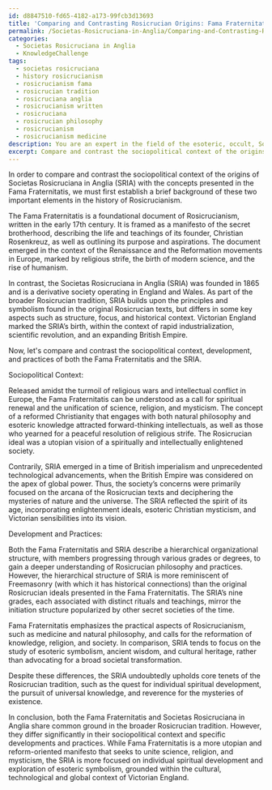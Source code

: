 ```yaml
---
id: d8847510-fd65-4182-a173-99fcb3d13693
title: 'Comparing and Contrasting Rosicrucian Origins: Fama Fraternitatis vs SRIA.'
permalink: /Societas-Rosicruciana-in-Anglia/Comparing-and-Contrasting-Rosicrucian-Origins-Fama-Fraternitatis-vs-SRIA/
categories:
  - Societas Rosicruciana in Anglia
  - KnowledgeChallenge
tags:
  - societas rosicruciana
  - history rosicrucianism
  - rosicrucianism fama
  - rosicrucian tradition
  - rosicruciana anglia
  - rosicrucianism written
  - rosicruciana
  - rosicrucian philosophy
  - rosicrucianism
  - rosicrucianism medicine
description: You are an expert in the field of the esoteric, occult, Societas Rosicruciana in Anglia and Education. You are a writer of tests, challenges, books and deep knowledge on Societas Rosicruciana in Anglia for initiates and students to gain deep insights and understanding from. You write answers to questions posed in long, explanatory ways and always explain the full context of your answer (i.e., related concepts, formulas, examples, or history), as well as the step-by-step thinking process you take to answer the challenges. Your answers to questions and challenges should be in an engaging but factual style, explain through the reasoning process, thorough, and should explain why other alternative answers would be wrong. Summarize the key themes, ideas, and conclusions at the end.
excerpt: Compare and contrast the sociopolitical context of the origins of Societas Rosicruciana in Anglia with the concepts presented in the Fama Fraternitatis, detailing the ways in which this esoteric society has both upheld and deviated from the foundational Rosicrucian philosophy in its development and practices.
---
```

In order to compare and contrast the sociopolitical context of the origins of Societas Rosicruciana in Anglia (SRIA) with the concepts presented in the Fama Fraternitatis, we must first establish a brief background of these two important elements in the history of Rosicrucianism.

The Fama Fraternitatis is a foundational document of Rosicrucianism, written in the early 17th century. It is framed as a manifesto of the secret brotherhood, describing the life and teachings of its founder, Christian Rosenkreuz, as well as outlining its purpose and aspirations. The document emerged in the context of the Renaissance and the Reformation movements in Europe, marked by religious strife, the birth of modern science, and the rise of humanism.

In contrast, the Societas Rosicruciana in Anglia (SRIA) was founded in 1865 and is a derivative society operating in England and Wales. As part of the broader Rosicrucian tradition, SRIA builds upon the principles and symbolism found in the original Rosicrucian texts, but differs in some key aspects such as structure, focus, and historical context. Victorian England marked the SRIA’s birth, within the context of rapid industrialization, scientific revolution, and an expanding British Empire.

Now, let's compare and contrast the sociopolitical context, development, and practices of both the Fama Fraternitatis and the SRIA.

Sociopolitical Context:

Released amidst the turmoil of religious wars and intellectual conflict in Europe, the Fama Fraternitatis can be understood as a call for spiritual renewal and the unification of science, religion, and mysticism. The concept of a reformed Christianity that engages with both natural philosophy and esoteric knowledge attracted forward-thinking intellectuals, as well as those who yearned for a peaceful resolution of religious strife. The Rosicrucian ideal was a utopian vision of a spiritually and intellectually enlightened society.

Contrarily, SRIA emerged in a time of British imperialism and unprecedented technological advancements, when the British Empire was considered on the apex of global power. Thus, the society’s concerns were primarily focused on the arcana of the Rosicrucian texts and deciphering the mysteries of nature and the universe. The SRIA reflected the spirit of its age, incorporating enlightenment ideals, esoteric Christian mysticism, and Victorian sensibilities into its vision.

Development and Practices:

Both the Fama Fraternitatis and SRIA describe a hierarchical organizational structure, with members progressing through various grades or degrees, to gain a deeper understanding of Rosicrucian philosophy and practices. However, the hierarchical structure of SRIA is more reminiscent of Freemasonry (with which it has historical connections) than the original Rosicrucian ideals presented in the Fama Fraternitatis. The SRIA’s nine grades, each associated with distinct rituals and teachings, mirror the initiation structure popularized by other secret societies of the time.

Fama Fraternitatis emphasizes the practical aspects of Rosicrucianism, such as medicine and natural philosophy, and calls for the reformation of knowledge, religion, and society. In comparison, SRIA tends to focus on the study of esoteric symbolism, ancient wisdom, and cultural heritage, rather than advocating for a broad societal transformation.

Despite these differences, the SRIA undoubtedly upholds core tenets of the Rosicrucian tradition, such as the quest for individual spiritual development, the pursuit of universal knowledge, and reverence for the mysteries of existence.

In conclusion, both the Fama Fraternitatis and Societas Rosicruciana in Anglia share common ground in the broader Rosicrucian tradition. However, they differ significantly in their sociopolitical context and specific developments and practices. While Fama Fraternitatis is a more utopian and reform-oriented manifesto that seeks to unite science, religion, and mysticism, the SRIA is more focused on individual spiritual development and exploration of esoteric symbolism, grounded within the cultural, technological and global context of Victorian England.
